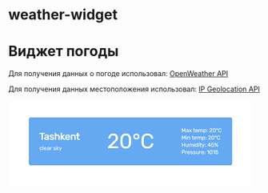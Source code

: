 # weather-widget

<h1>Виджет погоды</h1>

<p>Для получения данных о погоде использовал: <a href="https://openweathermap.org/api">OpenWeather API<a/></p> 
<p>Для получения данных местоположения использовал: <a href="https://ip-api.com/">IP Geolocation API<a/></p> 
<img src="./weather-widget.png" alt="Виджет погоды">
